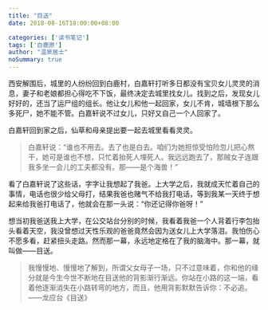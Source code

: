 ```yaml
---
title: "目送"
date: 2018-08-16T18:00:00+08:00

categories: ['读书笔记']
tags: ['白鹿原']
author: "温泉居士"
noSummary: true
---
```


西安解围后，城里的人纷纷回到白鹿村，白嘉轩打听多日都没有宝贝女儿灵灵的消息，妻子和老娘都担心得吃不下饭，最终决定去城里找女儿。找到之后，发现女儿好好的，还当了运尸组的组长。他让女儿和他一起回家，女儿不肯，城墙根下那么多死尸，她不能不管。白嘉轩说不过女儿，只好又自己一个人回家了。

白嘉轩回到家之后，仙草和母亲提出要一起去城里看看灵灵。

> 白嘉轩说：“谁也不用去。去了也是白去。咱们为她担惊受怕险忽儿把心熬干，她可是谁也不想，只忙着抬死人埋死人。我远远跑去了，那贼女子连跟我多坐一会儿的工夫都没有。那——是个海兽！”

看了白嘉轩说了这些话，字字让我想起了我爸。上大学之后，我就成天忙着自己的事情，电话也很少给父母打，结果我爸也赌气不给我打电话，等到我某一天终于想起来给我爸打电话了，他就会在那一头说：“你还记得你爸呀！”

想当初我爸送我上大学，在公交站台分别的时候，我看着我爸一个人背着行李包抬头看着天空，我没曾想过天性乐观的爸爸竟然会因为送女儿上大学落泪。我怕伤心不愿多看，赶紧扭头走路。然而那一幕，永远地定格在了我的脑海中。那一幕，就叫做——目送。

> 我慢慢地、慢慢地了解到，所谓父女母子一场，只不过意味着，你和他的缘分就是今生今世不断地在目送他的背影渐行渐远。你站在小路的这一端，看着他逐渐消失在小路转弯的地方，而且，他用背影默默告诉你：不必追。——龙应台《目送》